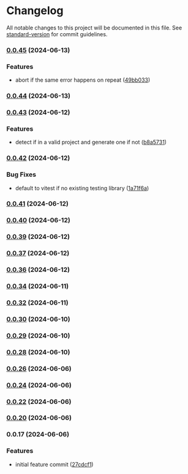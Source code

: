 # Changelog

All notable changes to this project will be documented in this file. See [standard-version](https://github.com/conventional-changelog/standard-version) for commit guidelines.

### [0.0.45](https://github.com/BuilderIO/micro-agent/compare/v0.0.44...v0.0.45) (2024-06-13)

### Features

- abort if the same error happens on repeat ([49bb033](https://github.com/BuilderIO/micro-agent/commit/49bb03373c9c8f8a309014058fab6aadb44be585))

### [0.0.44](https://github.com/BuilderIO/micro-agent/compare/v0.0.43...v0.0.44) (2024-06-13)

### [0.0.43](https://github.com/BuilderIO/micro-agent/compare/v0.0.42...v0.0.43) (2024-06-12)

### Features

- detect if in a valid project and generate one if not ([b8a5731](https://github.com/BuilderIO/micro-agent/commit/b8a5731e82fd5541c738cdf094870fbac035386b))

### [0.0.42](https://github.com/BuilderIO/micro-agent/compare/v0.0.41...v0.0.42) (2024-06-12)

### Bug Fixes

- default to vitest if no existing testing library ([1a71f6a](https://github.com/BuilderIO/micro-agent/commit/1a71f6a2c123ae48022b9ff66e13a80c03a6d301))

### [0.0.41](https://github.com/BuilderIO/micro-agent/compare/v0.0.40...v0.0.41) (2024-06-12)

### [0.0.40](https://github.com/BuilderIO/micro-agent/compare/v0.0.39...v0.0.40) (2024-06-12)

### [0.0.39](https://github.com/BuilderIO/micro-agent/compare/v0.0.38...v0.0.39) (2024-06-12)

### [0.0.37](https://github.com/BuilderIO/micro-agent/compare/v0.0.36...v0.0.37) (2024-06-12)

### [0.0.36](https://github.com/BuilderIO/micro-agent/compare/v0.0.35...v0.0.36) (2024-06-12)

### [0.0.34](https://github.com/BuilderIO/micro-agent/compare/v0.0.33...v0.0.34) (2024-06-11)

### [0.0.32](https://github.com/BuilderIO/micro-agent/compare/v0.0.31...v0.0.32) (2024-06-11)

### [0.0.30](https://github.com/BuilderIO/micro-agent/compare/v0.0.29...v0.0.30) (2024-06-10)

### [0.0.29](https://github.com/BuilderIO/micro-agent/compare/v0.0.28...v0.0.29) (2024-06-10)

### [0.0.28](https://github.com/BuilderIO/micro-agent/compare/v0.0.27...v0.0.28) (2024-06-10)

### [0.0.26](https://github.com/BuilderIO/micro-agent/compare/v0.0.25...v0.0.26) (2024-06-06)

### [0.0.24](https://github.com/BuilderIO/micro-agent/compare/v0.0.23...v0.0.24) (2024-06-06)

### [0.0.22](https://github.com/BuilderIO/micro-agent/compare/v0.0.21...v0.0.22) (2024-06-06)

### [0.0.20](https://github.com/BuilderIO/micro-agent/compare/v0.0.19...v0.0.20) (2024-06-06)

### 0.0.17 (2024-06-06)

### Features

- initial feature commit ([27cdcf1](https://github.com/BuilderIO/micro-agent/commit/27cdcf1b522bd4caad61d9043c2ca24ae751ab21))
